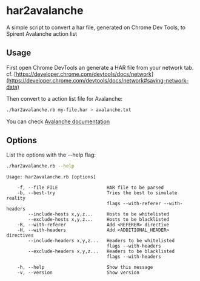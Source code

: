 # har2avalanche

A simple script to convert a har file, generated on Chrome Dev Tools, to Spirent Avalanche action list

## Usage

First open Chrome DevTools an generate a HAR file from your network tab.
cf. [https://developer.chrome.com/devtools/docs/network](https://developer.chrome.com/devtools/docs/network#saving-network-data)

Then convert to a action list file for Avalanche:

```sh
./har2avalanche.rb my-file.har > avalanche.txt
```

You can check [Avalanche documentation](http://kms.spirentcom.com/CSC/Avalanche_WebHelp/index.htm#base/welcome.htm)

## Options

List the options with the --help flag:

```sh
./har2avalanche.rb --help
```

```
Usage: har2avalanche.rb [options]

    -f, --file FILE                  HAR file to be parsed
    -b, --best-try                   Tries the best to simulate reality
                                     flags --with-referer --with-headers
        --include-hosts x,y,z...     Hosts to be whitelisted
        --exclude-hosts x,y,z...     Hosts to be blacklisted
    -R, --with-referer               Add <REFERER> directive
    -H, --with-headers               Add <ADDITIONAL_HEADER> directives
        --include-headers x,y,z...   Headers to be whitelisted
                                     flags --with-headers
        --exclude-headers x,y,z...   Headers to be blacklisted
                                     flags --with-headers

    -h, --help                       Show this message
    -v, --version                    Show version
```

